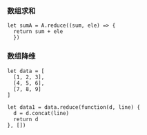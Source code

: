 ### 数组求和
```javascrpit
let sumA = A.reduce((sum, ele) => { 
  return sum + ele 
  })
```
### 数组降维
```javascrpit
let data = [
  [1, 2, 3],
  [4, 5, 6],
  [7, 8, 9]
]

let data1 = data.reduce(function(d, line) {
  d = d.concat(line)
  return d
}, [])
```